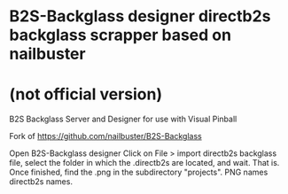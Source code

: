 # B2S-Backglass designer directb2s backglass scrapper based on nailbuster
# (not official version)
B2S Backglass Server and Designer for use with Visual Pinball


Fork of https://github.com/nailbuster/B2S-Backglass

Open B2S-Backglass designer
Click on File > import directb2s backglass file, select the folder in which the .directb2s are located, and wait. That is. Once finished, find the .png in the subdirectory "projects". PNG names directb2s names.
